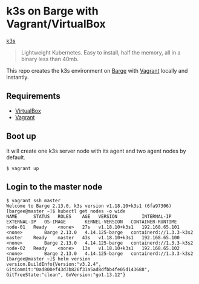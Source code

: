 # k3s on Barge with Vagrant/VirtualBox

[k3s](https://github.com/rancher/k3s)

> Lightweight Kubernetes. Easy to install, half the memory, all in a binary less than 40mb.

This repo creates the k3s environment on [Barge](https://github.com/bargees/barge-os) with [Vagrant](https://www.vagrantup.com/) locally and instantly.

## Requirements

- [VirtualBox](https://www.virtualbox.org/)
- [Vagrant](https://www.vagrantup.com/)

## Boot up

It will create one k3s server node with its agent and two agent nodes by default.

```
$ vagrant up
```

## Login to the master node

```
$ vagrant ssh master
Welcome to Barge 2.13.0, k3s version v1.18.10+k3s1 (6fa97306)
[bargee@master ~]$ kubectl get nodes -o wide
NAME      STATUS   ROLES    AGE   VERSION         INTERNAL-IP      EXTERNAL-IP   OS-IMAGE       KERNEL-VERSION   CONTAINER-RUNTIME
node-01   Ready    <none>   27s   v1.18.10+k3s1   192.168.65.101   <none>        Barge 2.13.0   4.14.125-barge   containerd://1.3.3-k3s2
master    Ready    master   43s   v1.18.10+k3s1   192.168.65.100   <none>        Barge 2.13.0   4.14.125-barge   containerd://1.3.3-k3s2
node-02   Ready    <none>   13s   v1.18.10+k3s1   192.168.65.102   <none>        Barge 2.13.0   4.14.125-barge   containerd://1.3.3-k3s2
[bargee@master ~]$ helm version
version.BuildInfo{Version:"v3.2.4", GitCommit:"0ad800ef43d3b826f31a5ad8dfbb4fe05d143688", GitTreeState:"clean", GoVersion:"go1.13.12"}
```